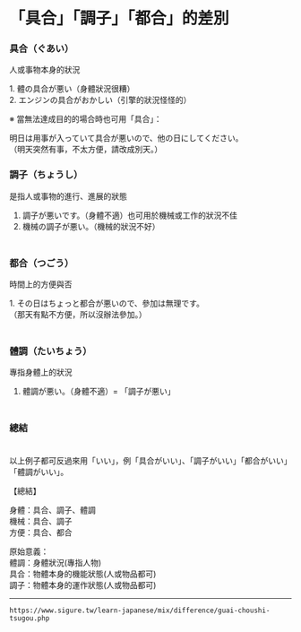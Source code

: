# 「具合」「調子」「都合」的差別

### 具合（ぐあい）
人或事物本身的狀況

1\. 體の具合が悪い（身體狀況很糟）  
2\. エンジンの具合がおかしい（引擎的狀況怪怪的）

※ 當無法達成目的的場合時也可用「具合」：

 明日は用事が入っていて具合が悪いので、他の日にしてください。  
（明天突然有事，不太方便，請改成別天。）

### 調子（ちょうし）
是指人或事物的進行、進展的狀態

1. 調子が悪いです。（身體不適）也可用於機械或工作的狀況不佳  
2. 機械の調子が悪い。（機械的狀況不好）  
　

### 都合（つごう）
時間上的方便與否

1\. その日はちょっと都合が悪いので、參加は無理です。  
（那天有點不方便，所以沒辦法參加。）  
　

### 體調（たいちょう）
專指身體上的狀況

1. 體調が悪い。（身體不適）= 「調子が悪い」  
　

### 總結

　  
以上例子都可反過來用「いい」，例「具合がいい」、「調子がいい」「都合がいい」「體調がいい」。

【總結】

 身體：具合、調子、體調  
 機械：具合、調子  
 方便：具合、都合

 原始意義：  
 體調：身體狀況(專指人物)  
 具合：物體本身的機能狀態(人或物品都可)  
 調子：物體本身的運作狀態(人或物品都可)

---
`https://www.sigure.tw/learn-japanese/mix/difference/guai-choushi-tsugou.php`